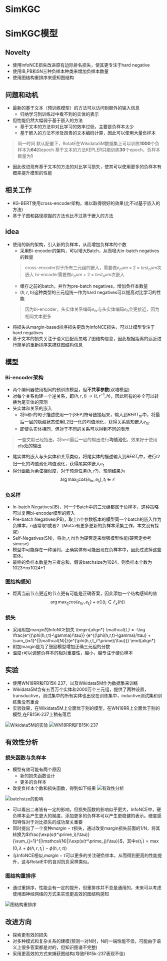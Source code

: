 # SimKGC

# SimKGC模型
## Novelty
* 使用InfoNCE损失改进原有边际排名损失，使其更专注于hard negative
* 使用IB,PB和SN三种负样本种类来增加负样本数量
* 使用图结构重排序来感知图结构
## 问题和动机
* 最新的基于文本（预训练模型）的方法可以访问到额外的输入信息
    * 归纳学习到训练过中看不到的实体的表示
* 但性能仍然大幅弱于基于嵌入的方法
    * 基于文本的方法中对比学习的效率过低，主要是负样本太少
    * 基于嵌入的方法不涉及昂贵的文本编码计算，因此可以使用大量负样本
> 同一时间
> 默认配置下，RotatE在Wikidata5M数据集上可以训练**1000**个负样本为**64**的epoch
> 基于文本的方法KEPLER只能训练**30**个epoch，负样本数量为**1**
* 因此改进现有基于文本的方法的对比学习损失，使其可以使用更多的负样本有概率提升模型的性能
## 相关工作
* KG-BERT使用cross-encoder架构，难以取得很好的效果(比不过基于嵌入的方法)
* 基于子图和路径挖掘的方法也比不过基于嵌入的方法
## idea
* 使用的新的架构，引入新的负样本，从而增加负样本的个数
    * 采用Bi-encoder的架构，可以增大Batch，从而增大in-batch negatives的数量
    > cross-encoder对于所有三元组的嵌入，需要做$e_num \times 2 \times test_num$次嵌入
    > bi-encoder需要做$e_num \plus 2 \times test_num$次嵌入
    * 缓存之前的batch，并作为pre-batch negatives，增加负样本数量
    * $(h,r,h)$这种类型的三元组统一作为hard negatives可以提高对比学习的性能
    > 因为bi-encoder，头实体关系编码$e_{hr}$与头实体编码$e_{h}$会更接近，因为相同文本更多
* 将损失从margin-based排序损失更改为InfoNCE损失，可以让模型专注于hard negatives
* 基于文本的损失关注于语义匹配而忽略了图结构信息，因此根据距离的远近进行简单的重新排序来捕获图结构信息
## 模型
### Bi-encoder架构
* 两个编码器使用相同的预训练模型，但**不共享参数**(双塔模型)
* 对每个关系构建一个逆关系，即$(h,r,t) \rightarrow (t,r^{-1},h)$，因此所有的补全可以转换为尾实体的预测
* 头实体和关系的嵌入
    * 将h和r的句子描述使用一个[SEP]符号链接起来，输入到$BERT_{hr}$中，将最后一层的隐藏状态使用L2归一化的均值池化，获得关系感知嵌入$e_{hr}$
    * 即使头实体相同，但对于不同的关系可以得到不同的表示
> 一些文献已经指出，将bert最后一层的输出进行**均值池化**，效果好于使用**cls处的输出**
* 尾实体的嵌入与头实体和关系类似，将尾实体的描述输入到$BERT_t$中，进行l2归一化的均值池化均值池化，获得尾实体嵌入$e_{t}$
* 得分函数为余弦相似度，对于预测任务$(h,r?)$，预测结果为
$$\arg\max_{t_i}cos(e_{hr},e_{t_i}),t_i \in \mathcal{E}$$
### 负采样
* In-batch Negatives(IB)，同一个Batch中的三元组都属于负样本，这种策略可以复用bi-encoder模型的嵌入
* Pre-batch Negatives(PB)，取上n个参数版本的模型同一个batch的嵌入作为负样本，n通常取1或者2（MoCo有更多更新的负样本采集工作，本文没有探究）
* Self-Negatives(SN)，将$(h,r,h)$作为硬否定来增强模型性能(硬否定参考simcse)
* 模型中可能存在一种误判，正确实体有可能出现在负样本中，因此过滤掉这些实体。
* 最终的负样本数量为三者总和，假设batchsize为1024，则负样本个数为1023+nx1024+1
### 图结构感知
* 距离当前节点更近的节点更有可能是正确答案，因此添加一个结构感知的值
$$\arg\max_{t_i} cos(e_{hr},e_{t_i}) + \alpha \mathbb{1}(t_i \in \mathcal{E_k} (h)) $$
### 损失
* 采用附加margin的InfoNCE损失
\begin{align*}
    \mathcal{L} = -\log \frac{e^{(\phi(h,r,t)-\gamma)/\tau}}
    {e^{(\phi(h,r,t)-\gamma)/\tau} + \sum_{i=1}^{|\mathcal{N}|}{e^{\phi(h,r,t_i^\prime)/\tau}}}
\end{align*}
* 附加margin是为了鼓励模型增加正确三元组的分数
* 温度$\tau$可以调整负样本的相对重要性，越小，越专注于硬负样本
## 实验
* 使用WN18RR和FB15K-237，以及Wikidata5M作为数据集来训练
* Wikidata5M含有五百万个实体和2000万个三元组，提供了两种设置，transductive，测试集中的所有实体也出现在训练集中，inductive测试集和训练集没有重合
* 实验效果，在Wikidata5M上全面优于别的模型，在WN18RR上全面优于别的模型,在FB15K-237上稍有落后

![Wikidata5M的实验](/SimKGC/Wikidata5M实验.png "Wikidata5M的实验")
![WN18RR和FB15K-237](/SimKGC/WN18RR和FB15K-237实验.png "WN18RR和FB15K-237")
## 有效性分析
### 损失函数与负样本
* 模型有效可能有两个原因
    * 新的损失函数设计
    * 更多的负样本
* 改变负样本个数和损失函数，得到如下结果
![有效性分析](/SimKGC/损失函数与负样本有效性分析.png "有效性分析")

![batchsize的影响](/SimKGC/batchsize分析.png "batchsize的影响")

* 可以看出二者皆有一定的影响，但损失函数的影响似乎更大，InfoNCE中，硬负样本会产生更大的梯度，添加更多的负样本可以产生更稳健的表示。硬度感知特性对于对比损失的成功至关重要
* 同时提出了一个变种$margin-\tau$损失，通过改变margin损失前面的1/N，将其转换为$\frac{\exp(s(t^\prime_i)/\tau)}{\sum_{j=1}^{|\mathcal{N}|}\exp(s(t^\prime_j)/\tau)}$，其中$s(t^\prime_i) = \max(0, \lambda + \phi(h,r,t^\prime_i) - \phi(h,r,t))$
* 与InfoNCE相似,$margin-\tau$可以更多的关注硬负样本，从而得到更高的性能提升，这与RotatE中的自对抗负采样类似。
### 图结构重排序
* 通过重排序，性能会有一定的提升，但重排序并不总是通用的，未来可以考虑使用图神经网络的方式来实现更高效的图结构感知

![图结构重排序](/SimKGC/图结构重排序.png "图结构重排序")

## 改进方向
* 探索更有效的损失
* 对多种模式和复杂关系的建模(预测一对N时，N的一端性能不佳，可能由于语义上很多答案都是对的，但知识图谱不完整)
* 采用更高效的方式来捕获图结构(导致FB15k-237表现不佳)

